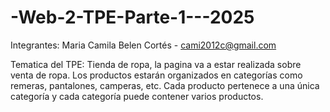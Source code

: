 # -Web-2-TPE-Parte-1---2025

Integrantes:
Maria Camila Belen Cortés - cami2012c@gmail.com

Tematica del TPE: 
Tienda de ropa, la pagina va a estar realizada sobre venta de ropa. Los productos estarán organizados en categorías como remeras, pantalones, camperas, etc. Cada producto pertenece a una única categoría y cada categoría puede contener varios productos.

